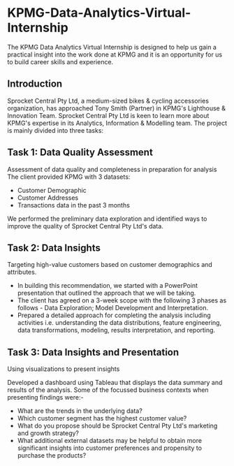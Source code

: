 # KPMG-Data-Analytics-Virtual-Internship

The KPMG Data Analytics Virtual Internship is designed to help us gain a practical insight into the work done at KPMG and it is an opportunity for us to build career skills and experience.

## Introduction

Sprocket Central Pty Ltd, a medium-sized bikes & cycling accessories organization, has approached Tony Smith (Partner) in KPMG's Lighthouse & Innovation Team. Sprocket Central Pty Ltd is keen to learn more about KPMG's expertise in its Analytics, Information & Modelling team. The project is mainly divided into three tasks:

## Task 1: Data Quality Assessment
Assessment of data quality and completeness in preparation for analysis
The client provided KPMG with 3 datasets:

- Customer Demographic
- Customer Addresses
- Transactions data in the past 3 months

We performed the preliminary data exploration and identified ways to improve the quality of Sprocket Central Pty Ltd's data.

## Task 2: Data Insights
Targeting high-value customers based on customer demographics and attributes.

- In building this recommendation, we started with a PowerPoint presentation that outlined the approach that we will be taking.
- The client has agreed on a 3-week scope with the following 3 phases as follows - Data Exploration; Model Development and Interpretation.
- Prepared a detailed approach for completing the analysis including activities i.e. understanding the data distributions, feature 
  engineering, data transformations, modeling, results interpretation, and reporting.

## Task 3: Data Insights and Presentation
Using visualizations to present insights

Developed a dashboard using Tableau that displays the data summary and results of the analysis. Some of the focussed business contexts when presenting findings were:-

- What are the trends in the underlying data?
- Which customer segment has the highest customer value?
- What do you propose should be Sprocket Central Pty Ltd's marketing and growth strategy?
- What additional external datasets may be helpful to obtain more significant insights into customer preferences and propensity to purchase 
  the products?
